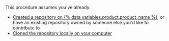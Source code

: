 This procedure assumes you've already:

- [Created a repository on {% data variables.product.product_name %}](/articles/creating-a-new-repository), or have an existing repository owned by someone else you'd like to contribute to
- [Cloned the repository locally on your computer](/articles/cloning-a-repository)
